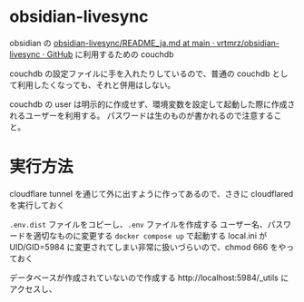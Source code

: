# obsidian-livesync

obsidian の [obsidian-livesync/README_ja.md at main · vrtmrz/obsidian-livesync · GitHub](https://github.com/vrtmrz/obsidian-livesync/blob/main/README_ja.md) に利用するための couchdb

couchdb の設定ファイルに手を入れたりしているので、普通の couchdb として利用したくなっても、それと併用はしない。

couchdb の user は明示的に作成せず、環境変数を設定して起動した際に作成されるユーザーを利用する。
パスワードは生のものが書かれるので注意すること。


# 実行方法
cloudflare tunnel を通じて外に出すように作ってあるので、さきに cloudflared を実行しておく

`.env.dist` ファイルをコピーし、`.env` ファイルを作成する
ユーザー名、パスワードを適切なものに変更する
`docker compose up` で起動する
local.ini が UID/GID=5984 に変更されてしまい非常に扱いづらいので、chmod 666 をやっておく

データベースが作成されていないので作成する
http://localhost:5984/_utils にアクセスし、

